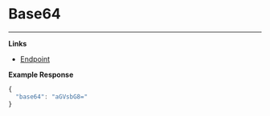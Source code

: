 # Base64
---------------------------------------

__Links__
* [Endpoint](https://some-random-api.ml/base64?encode=hello)

__Example Response__ 
```js
{
  "base64": "aGVsbG8="
}
```